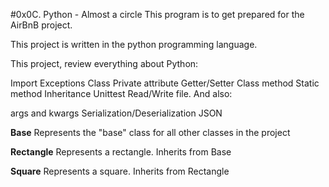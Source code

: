 #0x0C. Python - Almost a circle
This program is to get prepared for the AirBnB project.

This project is written in the python programming language.

This project, review everything about Python:

Import
Exceptions
Class
Private attribute
Getter/Setter
Class method
Static method
Inheritance
Unittest
Read/Write file. 
And also:

args and kwargs
Serialization/Deserialization
JSON

**Base**
Represents the "base" class for all other classes in the project

**Rectangle**
Represents a rectangle. Inherits from Base

**Square**
Represents a square. Inherits from Rectangle


